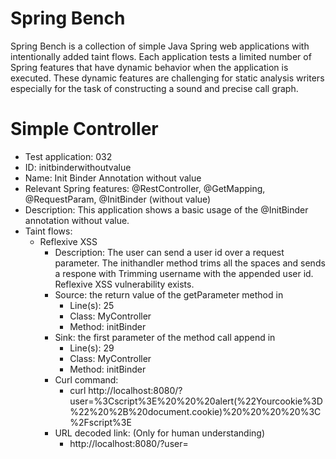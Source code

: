 # Spring Bench

Spring Bench is a collection of simple Java Spring web applications with intentionally added taint flows. 
Each application tests a limited number of Spring features that have dynamic behavior when the application is executed. 
These dynamic features are challenging for static analysis writers especially for the task of constructing a sound and precise call graph.   


# Simple Controller

* Test application: 032
* ID: initbinderwithoutvalue
* Name: Init Binder Annotation without value
* Relevant Spring features: @RestController, @GetMapping, @RequestParam, @InitBinder (without value)
* Description: This application shows a basic usage of the @InitBinder annotation without value. 
* Taint flows: 
  * Reflexive XSS
    * Description: The user can send a user id over a request parameter. The inithandler method trims all the spaces and sends a respone with Trimming username with the appended user id. Reflexive XSS vulnerability exists.  
    * Source: the return value of the getParameter method in 
        * Line(s): 25
        * Class: MyController
        * Method: initBinder
    * Sink: the first parameter of the method call append in
        * Line(s): 29
        * Class: MyController
        * Method: initBinder
    * Curl command: 
        * curl http://localhost:8080/?user=%3Cscript%3E%20%20%20alert(%22Yourcookie%3D%22%20%2B%20document.cookie)%20%20%20%20%3C%2Fscript%3E
    * URL decoded link: (Only for human understanding)
        * http://localhost:8080/?user=<script>   alert("Yourcookie=" + document.cookie)    </script>


